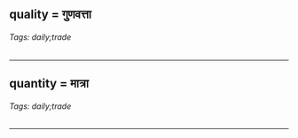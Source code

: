 ## quality = गुणवत्ता

###### Tags: daily;trade

---
## quantity = मात्रा

###### Tags: daily;trade

---
